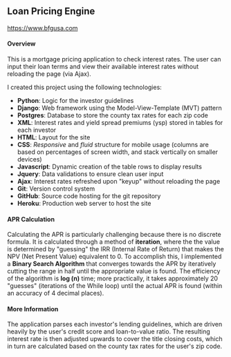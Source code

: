 Loan Pricing Engine
---------
https://www.bfgusa.com

#### Overview
This is a mortgage pricing application to check interest rates. The user can input their loan terms and view their available interest rates without reloading the page (via Ajax).

I created this project using the following technologies:

- **Python**: Logic for the investor guidelines
- **Django**: Web framework using the Model-View-Template (MVT) pattern
- **Postgres**: Database to store the county tax rates for each zip code
- **XML**: Interest rates and yield spread premiums (ysp) stored in tables for each investor
- **HTML**: Layout for the site
- **CSS**: *Responsive* and *fluid* structure for mobile usage (columns are based on percentages of screen width, and stack vertically on smaller devices)
- **Javascript**: Dynamic creation of the table rows to display results
- **Jquery**: Data validations to ensure clean user input
- **Ajax**: Interest rates refreshed upon "keyup" without reloading the page
- **Git**: Version control system
- **GitHub**: Source code hosting for the git repository
- **Heroku**: Production web server to host the site

#### APR Calculation

Calculating the APR is particularly challenging because there is no discrete formula. It is calculated through a method of **iteration**, where the the value is determined by "guessing" the IRR (Internal Rate of Return) that makes the NPV (Net Present Value) equivalent to 0. To accomplish this, I implemented a **Binary Search Algorithm** that converges towards the APR by iteratively cutting the range in half until the appropriate value is found. The efficiency of the algorithm is **log (n)** time; more practically, it takes approximately 20 "guesses" (iterations of the While loop) until the actual APR is found (within an accuracy of 4 decimal places).

#### More Information
The application parses each investor's lending guidelines, which are driven heavily by the user's credit score and loan-to-value ratio. The resulting interest rate is then adjusted upwards to cover the title closing costs, which in turn are calculated based on the county tax rates for the user's zip code.
